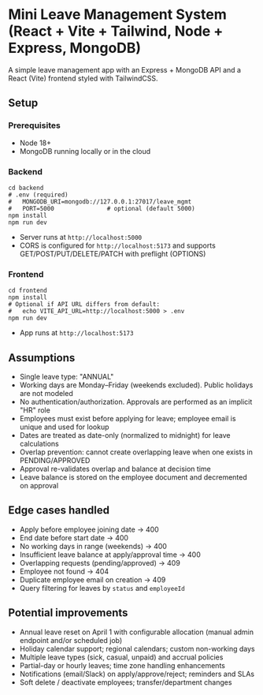 # Mini Leave Management System (React + Vite + Tailwind, Node + Express, MongoDB)

A simple leave management app with an Express + MongoDB API and a React (Vite) frontend styled with TailwindCSS.

## Setup

### Prerequisites
- Node 18+
- MongoDB running locally or in the cloud

### Backend
```
cd backend
# .env (required)
#   MONGODB_URI=mongodb://127.0.0.1:27017/leave_mgmt
#   PORT=5000               # optional (default 5000)
npm install
npm run dev
```
- Server runs at `http://localhost:5000`
- CORS is configured for `http://localhost:5173` and supports GET/POST/PUT/DELETE/PATCH with preflight (OPTIONS)

### Frontend
```
cd frontend
npm install
# Optional if API URL differs from default:
#   echo VITE_API_URL=http://localhost:5000 > .env
npm run dev
```
- App runs at `http://localhost:5173`

## Assumptions
- Single leave type: "ANNUAL"
- Working days are Monday–Friday (weekends excluded). Public holidays are not modeled
- No authentication/authorization. Approvals are performed as an implicit "HR" role
- Employees must exist before applying for leave; employee email is unique and used for lookup
- Dates are treated as date-only (normalized to midnight) for leave calculations
- Overlap prevention: cannot create overlapping leave when one exists in PENDING/APPROVED
- Approval re-validates overlap and balance at decision time
- Leave balance is stored on the employee document and decremented on approval

## Edge cases handled
- Apply before employee joining date → 400
- End date before start date → 400
- No working days in range (weekends) → 400
- Insufficient leave balance at apply/approval time → 400
- Overlapping requests (pending/approved) → 409
- Employee not found → 404
- Duplicate employee email on creation → 409
- Query filtering for leaves by `status` and `employeeId`

## Potential improvements
- Annual leave reset on April 1 with configurable allocation (manual admin endpoint and/or scheduled job)
- Holiday calendar support; regional calendars; custom non-working days
- Multiple leave types (sick, casual, unpaid) and accrual policies
- Partial-day or hourly leaves; time zone handling enhancements
- Notifications (email/Slack) on apply/approve/reject; reminders and SLAs
- Soft delete / deactivate employees; transfer/department changes